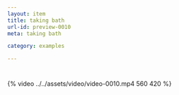 ```yaml
---
layout: item
title: taking bath
url-id: preview-0010
meta: taking bath

category: examples

---
```


<div class="embed-responsive embed-responsive-16by9" style="margin-top: 40px;">
  {% video ../../assets/video/video-0010.mp4 560 420 %}
</div>

